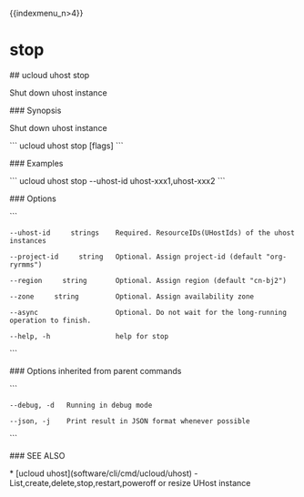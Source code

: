 {{indexmenu_n>4}}

# stop

\#\# ucloud uhost stop

Shut down uhost instance

\#\#\# Synopsis

Shut down uhost instance

\`\`\` ucloud uhost stop \[flags\] \`\`\`

\#\#\# Examples

\`\`\` ucloud uhost stop --uhost-id uhost-xxx1,uhost-xxx2 \`\`\`

\#\#\# Options

\`\`\`

``` 
--uhost-id     strings    Required. ResourceIDs(UHostIds) of the uhost instances 
```

``` 
--project-id     string   Optional. Assign project-id (default "org-ryrmms") 
```

``` 
--region     string       Optional. Assign region (default "cn-bj2") 
```

``` 
--zone     string         Optional. Assign availability zone 
```

``` 
--async                   Optional. Do not wait for the long-running operation to finish. 
```

``` 
--help, -h                help for stop 
```

\`\`\`

\#\#\# Options inherited from parent commands

\`\`\`

``` 
--debug, -d   Running in debug mode 
```

``` 
--json, -j    Print result in JSON format whenever possible 
```

\`\`\`

\#\#\# SEE ALSO

\* \[ucloud uhost\](software/cli/cmd/ucloud/uhost) -
List,create,delete,stop,restart,poweroff or resize UHost instance
